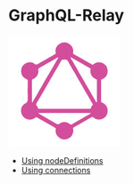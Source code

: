# GraphQL-Relay
![GraphQL Logo](graphql.jpg)

- [Using nodeDefinitions](using_nodedefinitions.md)
- [Using connections](using_connections.md)
